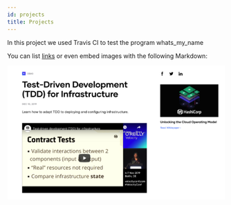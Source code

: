 ```yaml
---
id: projects
title: Projects
---
```


In this project we used Travis CI to test the program whats_my_name

You can list [links](https://www.hashicorp.com/resources/test-driven-development-tdd-for-infrastructure)
or even embed images with the following Markdown:

![Add alternate text for image](./assets/rosemary.png)
